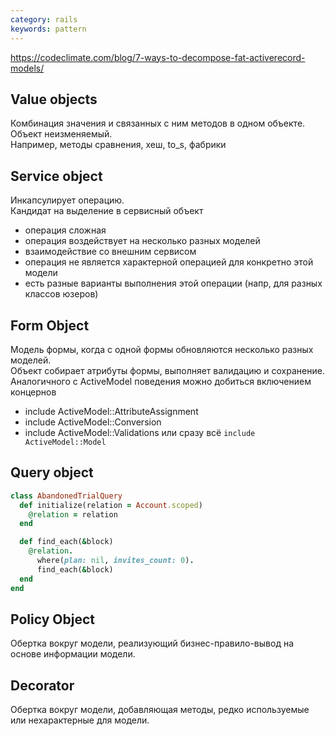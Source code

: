 ```yaml
---
category: rails
keywords: pattern
---
```

<https://codeclimate.com/blog/7-ways-to-decompose-fat-activerecord-models/>

## Value objects
Комбинация значения и связанных с ним методов в одном объекте. Объект неизменяемый.  
Например, методы сравнения, хеш, to_s, фабрики

## Service object
Инкапсулирует операцию.  
Кандидат на выделение в сервисный объект  
- операция сложная
- операция воздействует на несколько разных моделей
- взаимодействие со внешним сервисом
- операция не является характерной операцией для конкретно этой модели
- есть разные варианты выполнения этой операции (напр, для разных классов юзеров)

## Form Object
Модель формы, когда с одной формы обновляются несколько разных моделей.  
Объект собирает атрибуты формы, выполняет валидацию и сохранение.  
Аналогичного с ActiveModel поведения можно добиться включением концернов
- include ActiveModel::AttributeAssignment
- include ActiveModel::Conversion
- include ActiveModel::Validations
или сразу всё `include ActiveModel::Model`

## Query object
```ruby
class AbandonedTrialQuery
  def initialize(relation = Account.scoped)
    @relation = relation
  end

  def find_each(&block)
    @relation.
      where(plan: nil, invites_count: 0).
      find_each(&block)
  end
end
```
## Policy Object
Обертка вокруг модели, реализующий бизнес-правило-вывод на основе информации модели.

## Decorator
Обертка вокруг модели, добавляющая методы, редко используемые или нехарактерные для модели.
